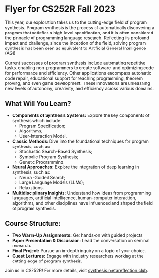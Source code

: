 # Flyer for CS252R Fall 2023

This year, our exploration takes us to the cutting-edge field of program synthesis. Program synthesis is the process of automatically discovering a program that satisfies a high-level specification, and it is often considered the pinnacle of programming language research. Reflecting its profound impact and challenge, since the inception of the field, solving program synthesis has been seen as equivalent to Artificial General Intelligence (AGI).

Current successes of program synthesis include automating repetitive tasks, enabling non-programmers to create software, and optimizing code for performance and efficiency. Other applications encompass automatic code repair, educational support for teaching programming, theorem proving, and even game development. These innovations are unleashing new levels of autonomy, creativity, and efficiency across various domains.

## What Will You Learn?

- **Components of Synthesis Systems:** Explore the key components of synthesis which include:
  - Program Specification;
  - Algorithms;
  - User-Interaction Model.
- **Classic Methods:** Dive into the foundational techniques for program synthesis, such as:
  - Stochastic Search-Based Synthesis;
  - Symbolic Program Synthesis;
  - Genetic Programming.
- **Neural Approaches:** Explore the integration of deep learning in synthesis, such as:
  - Neural-Guided Search;
  - Large Language Models (LLMs);
  - Relaxations.
- **Multidisciplinary Insights:** 
  Understand how ideas from programming languages, artificial intelligence, human-computer interaction, algorithms, and other disciplines have influenced and shaped the field of program synthesis.

## Course Structure:

- **Two Warm-Up Assignments:** Get hands-on with guided projects.
- **Paper Presentation & Discussion:** Lead the conversation on seminal research.
- **Final Project:** Pursue an in-depth inquiry on a topic of your choice.
- **Guest Lectures:** Engage with industry researchers working at the cutting edge of program synthesis.

Join us in CS252R!
For more details, visit [synthesis.metareflection.club](https://synthesis.metareflection.club).
